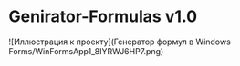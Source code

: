 # Genirator-Formulas v1.0
![Иллюстрация к проекту](Генератор формул в Windows Forms/WinFormsApp1_8IYRWJ6HP7.png)

